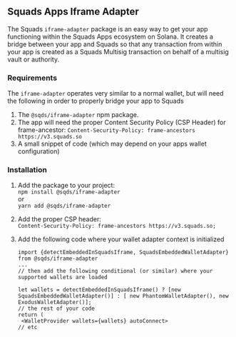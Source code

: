 ## Squads Apps Iframe Adapter
The Squads `iframe-adapter` package is an easy way to get your app functioning within the Squads Apps ecosystem on Solana. It creates a bridge between your app and Squads
so that any transaction from within your app is created as a Squads Multisig transaction on behalf of a multisig vault or authority.

### Requirements
The `iframe-adapter` operates very similar to a normal wallet, but will need the following in order to properly bridge your app to Squads
1. The `@sqds/iframe-adapter` npm package.
2. The app will need the proper Content Security Policy (CSP Header) for frame-ancestor: `Content-Security-Policy: frame-ancestors https://v3.squads.so`
3. A small snippet of code (which may depend on your apps wallet configuration)

### Installation
1. Add the package to your project:\
`npm install @sqds/iframe-adapter`\
or\
`yarn add @sqds/iframe-adapter`

2. Add the proper CSP header:\
`Content-Security-Policy: frame-ancestors https://v3.squads.so;`

3. Add the following code where your wallet adapter context is initialized
   ```
   import {detectEmbeddedInSquadsIframe, SquadsEmbeddedWalletAdapter} from @sqds/iframe-adapter
   ...
   // then add the following conditional (or similar) where your supported wallets are loaded

   let wallets = detectEmbeddedInSquadsIframe() ? [new SquadsEmbeddedWalletAdapter()] : [ new PhantomWalletAdapter(), new ExodusWalletAdapter()];
   // the rest of your code
   return (
    <WalletProvider wallets={wallets} autoConnect>
   // etc
   ```